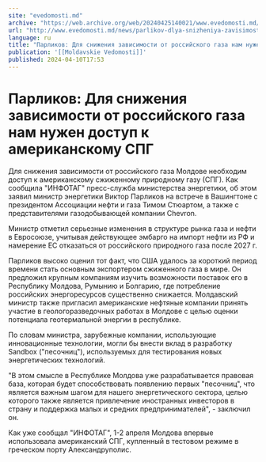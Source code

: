 ```yaml
---
site: "evedomosti.md"
archive: "https://web.archive.org/web/20240425140021/www.evedomosti.md/news/parlikov-dlya-snizheniya-zavisimosti-ot-rossijskogo-gaza-nam"
url: "http://www.evedomosti.md/news/parlikov-dlya-snizheniya-zavisimosti-ot-rossijskogo-gaza-nam"
language: ru
title: "Парликов: Для снижения зависимости от российского газа нам нужен доступ к американскому СПГ"
publication: '[[Moldavskie Vedomosti]]'
published: 2024-04-10T17:53
---
```


# Парликов: Для снижения зависимости от российского газа нам нужен доступ к американскому СПГ

Для снижения зависимости от российского газа Молдове необходим доступ к американскому сжиженному природному газу (СПГ). Как сообщила "ИНФОТАГ" пресс-служба министерства энергетики, об этом заявил министр энергетики Виктор Парликов на встрече в Вашингтоне с президентом Ассоциации нефти и газа Тимом Стюартом, а также с представителями газодобывающей компании Chevron.

Министр отметил серьезные изменения в структуре рынка газа и нефти в Евросоюзе, учитывая действующее эмбарго на импорт нефти из РФ и намерение ЕС отказаться от российского природного газа после 2027 г.

Парликов высоко оценил тот факт, что США удалось за короткий период времени стать основным экспортером сжиженного газа в мире. Он предложил крупным компаниям изучить возможности поставок его в Республику Молдова, Румынию и Болгарию, где потребление российских энергоресурсов существенно снижается. Молдавский министр также пригласил американские нефтяные компании принять участие в геологоразведочных работах в Молдове с целью оценки потенциала геотермальной энергии в республике.

По словам министра, зарубежные компании, использующие инновационные технологии, могли бы внести вклад в разработку Sandbox ("песочниц"), используемых для тестирования новых энергетических технологий.

"В этом смысле в Республике Молдова уже разрабатывается правовая база, которая будет способствовать появлению первых "песочниц", что является важным шагом для нашего энергетического сектора, целью которого также является привлечение иностранных инвесторов в страну и поддержка малых и средних предпринимателей", - заключил он.

Как уже сообщал "ИНФОТАГ", 1-2 апреля Молдова впервые использовала американский СПГ, купленный в тестовом режиме в греческом порту Александруполис.